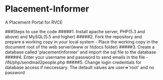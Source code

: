 # Placement-Informer
A Placement Portal for RVCE

###Steps to use the code
#####1. Install apache server, PHP(5.3 and above) and MySQL(5.5 and higher)
#####2. Fork the repository and prepare a working copy in your local system - Place the working copy in the document root of the web server(www or htdocs folder)
#####3. Create a database called 'placementinformer' and import the sql file to the database
#####4. Enter your username and password to send emails in the file - /IN/php/sendmail2people.php
#####5. Change login credentials for database access if neccessary. The default values are user=>'root' and no password
